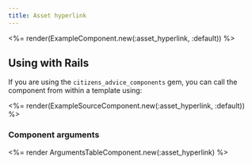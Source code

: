 ```yaml
---
title: Asset hyperlink
---
```


<%= render(ExampleComponent.new(:asset_hyperlink, :default)) %>

## Using with Rails

If you are using the `citizens_advice_components` gem, you can call the component from within a template using:

<%= render(ExampleSourceComponent.new(:asset_hyperlink, :default)) %>

### Component arguments

<%= render ArgumentsTableComponent.new(:asset_hyperlink) %>
